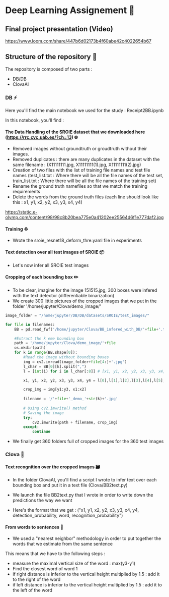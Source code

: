 # Deep Learning Assignement :art:

## Final project presentation (Video)

https://www.loom.com/share/447b6d02173b4f60abe42c4022654b67


## Structure of the repository :pushpin:

The repository is composed of two parts : 

- DB/DB
- ClovaAI

### DB :zap:

Here you'll find the main notebook we used for the study : Receipt2BB.ipynb

In this notebook, you'll find :

#### The Data Handling of the SROIE dataset that we downloaded here (https://rrc.cvc.uab.es/?ch=13) :globe_with_meridians: 

- Removed images without groundtruth or groudtruth without their images.
- Removed duplicates : there are many duplicates in the dataset with the same filename :  (X11111111.jpg, X11111111(1).jpg, X11111111(2).jpg)
- Creation of two files with the list of training file names and test file names (test_list.txt : Where there will be all the file names of the test set, train_list.txt : Where there will be all the file names of the training set)
- Rename the ground truth namefiles so that we match the training requirements
- Delete the words from the ground truth files (each line should look like this : x1, y1, x2, y2, x3, y3, x4, y4)

https://static.e-olymp.com/content/98/98c8b20bea775e0a41202ee25564d6f1e777daf2.jpg


#### Training :recycle:

 - Wrote the sroie_resnet18_deform_thre.yaml file in experiments
 
#### Text detection over all test images of SROIE :package:

- Let's now infer all SROIE test images

#### Cropping of each bounding box :pencil2:

- To be clear, imagine for the image 151515.jpg, 300 boxes were infered with the text detector (differentiable binarization)
- We create 300 little pictures of the cropped images that we put in the folder '/home/jupyter/Clova/demo_image/' 

```python
image_folder = "/home/jupyter/DB/DB/datasets/SROIE/test_images/"

for file in filenames:
    BB = pd.read_fwf('/home/jupyter/Clova/BB_infered_with_DB/'+file+'.txt', header = None) # List of all text bounding boxes of a file infered by DB

    #Extract the k eme bounding box
    path = '/home/jupyter/Clova/demo_image/'+file
    os.mkdir(path)
    for k in range(BB.shape[0]):
        #Read the image without bounding boxes
        img = cv2.imread(image_folder+file[4:]+'.jpg')
        l_char = BB[0][k].split(",")
        l = [int(i) for i in l_char[:8]] # [x1, y1, x2, y2, x3, y3, x4, y4]

        x1, y1, x2, y2, x3, y3, x4, y4 = l[0],l[1],l[2],l[3],l[4],l[5],l[6],l[7]

        crop_img = img[y1:y3, x1:x2]
        
        filename = '/'+file+'_demo_'+str(k)+'.jpg'
        
        # Using cv2.imwrite() method 
        # Saving the image 
        try:
            cv2.imwrite(path + filename, crop_img)
        except:
            continue
```

- We finally get 360 folders full of cropped images for the 360 test images 

### Clova :memo:

#### Text recognition over the cropped images :card_file_box:

- In the folder ClovaAI, you'll find a script I wrote to infer text over each bounding box and put it in a text file (Clova/BB2text.py)

- We launch the file BB2text.py that I wrote in order to write down the predictions the way we want


- Here's the format that we get : ("x1, y1, x2, y2, x3, y3, x4, y4, detection_probability, word, recognition_probability")

#### From words to sentences :speech_balloon:

- We used a "nearest neighbor" methodology in order to put together the words that we estimate from the same sentence 

This means that we have to the following steps :
- measure the maximal vertical size of the word : max(y3-y1)
- Find the closest word of word 1
- if right distance is inferior to the vertical height multiplied by 1.5 : add it to the right of the word
- if left distance is inferior to the vertical height multiplied by 1.5 : add it to the left of the word
